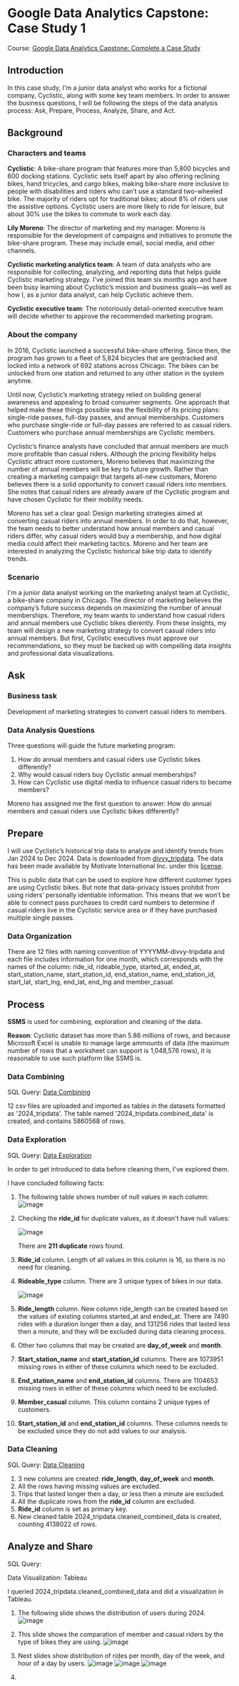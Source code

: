# Google Data Analytics Capstone: Case Study 1
Course: [Google Data Analytics Capstone: Complete a Case Study](https://www.coursera.org/learn/google-data-analytics-capstone)
## Introduction
In this case study, I'm a junior data analyst who works for a fictional company, Cyclistic, along with some key team members. In order to answer the
business questions, I will be following the steps of the data analysis process: Ask, Prepare, Process, Analyze, Share, and Act.
## Background
### Characters and teams
**Cyclistic**: A bike-share program that features more than 5,800 bicycles and 600
docking stations. Cyclistic sets itself apart by also offering reclining bikes, hand
tricycles, and cargo bikes, making bike-share more inclusive to people with disabilities
and riders who can’t use a standard two-wheeled bike. The majority of riders opt for
traditional bikes; about 8% of riders use the assistive options. Cyclistic users are more
likely to ride for leisure, but about 30% use the bikes to commute to work each day.

**Lily Moreno**: The director of marketing and my manager. Moreno is responsible for
the development of campaigns and initiatives to promote the bike-share program.
These may include email, social media, and other channels.

**Cyclistic marketing analytics team**: A team of data analysts who are responsible for
collecting, analyzing, and reporting data that helps guide Cyclistic marketing strategy.
I've joined this team six months ago and have been busy learning about Cyclistic’s
mission and business goals—as well as how I, as a junior data analyst, can help
Cyclistic achieve them.

**Cyclistic executive team**: The notoriously detail-oriented executive team will decide
whether to approve the recommended marketing program.

### About the company
In 2016, Cyclistic launched a successful bike-share offering. Since then, the program has grown
to a fleet of 5,824 bicycles that are geotracked and locked into a network of 692 stations
across Chicago. The bikes can be unlocked from one station and returned to any other station
in the system anytime.

Until now, Cyclistic’s marketing strategy relied on building general awareness and appealing to
broad consumer segments. One approach that helped make these things possible was the
flexibility of its pricing plans: single-ride passes, full-day passes, and annual memberships.
Customers who purchase single-ride or full-day passes are referred to as casual riders.
Customers who purchase annual memberships are Cyclistic members.

Cyclistic’s finance analysts have concluded that annual members are much more profitable
than casual riders. Although the pricing flexibility helps Cyclistic attract more customers,
Moreno believes that maximizing the number of annual members will be key to future growth.
Rather than creating a marketing campaign that targets all-new customers, Moreno believes
there is a solid opportunity to convert casual riders into members. She notes that casual riders
are already aware of the Cyclistic program and have chosen Cyclistic for their mobility needs.

Moreno has set a clear goal: Design marketing strategies aimed at converting casual riders into
annual members. In order to do that, however, the team needs to better understand how
annual members and casual riders differ, why casual riders would buy a membership, and how
digital media could affect their marketing tactics. Moreno and her team are interested in
analyzing the Cyclistic historical bike trip data to identify trends.

### Scenario
I'm a junior data analyst working on the marketing analyst team at Cyclistic, a bike-share
company in Chicago. The director of marketing believes the company’s future success
depends on maximizing the number of annual memberships. Therefore, my team wants to
understand how casual riders and annual members use Cyclistic bikes dierently. From these
insights, my team will design a new marketing strategy to convert casual riders into annual
members. But first, Cyclistic executives must approve our recommendations, so they must be
backed up with compelling data insights and professional data visualizations.

## Ask
### Business task
Development of marketing strategies to convert casual riders to members.
### Data Analysis Questions
Three questions will guide the future marketing program:
1. How do annual members and casual riders use Cyclistic bikes differently?
2. Why would casual riders buy Cyclistic annual memberships?
3. How can Cyclistic use digital media to influence casual riders to become members?

Moreno has assigned me the first question to answer: How do annual members and casual riders use Cyclistic bikes differently?

## Prepare
I will use Cyclistic’s historical trip data to analyze and identify trends from Jan 2024 to Dec 2024. Data is downloaded from 
[divvy_tripdata](https://divvy-tripdata.s3.amazonaws.com/index.html). The data has been made available by
Motivate International Inc. under this [license](https://www.divvybikes.com/data-license-agreement). 

This is public data that can be used to explore
how different customer types are using Cyclistic bikes. But note that data-privacy issues
prohibit from using riders’ personally identiable information. This means that we won’t be
able to connect pass purchases to credit card numbers to determine if casual riders live in the
Cyclistic service area or if they have purchased multiple single passes.

### Data Organization
There are 12 files with naming convention of YYYYMM-divvy-tripdata and each file includes information for one month, which corresponds with the names of the column: ride_id, rideable_type, started_at, ended_at, start_station_name, start_station_id, end_station_name, end_station_id, start_lat, start_lng, end_lat, end_lng and member_casual.

## Process
**SSMS** is used for combining, exploration and cleaning of the data.

**Reason**: Cyclistic dataset has more than 5.86 millions of rows, and because Microsoft Excel is unable to manage large ammounts of data (the maximum number of rows that a worksheet can support is 1,048,576 rows), it is reasonable to use such platform like SSMS is.

### Data Combining
SQL Query: [Data Combining](https://github.com/nevena-rogic/Google-Data-Analytics-Capstone-Case-Study-1/blob/main/1.%20Data%20Combining.sql)

12 csv files are uploaded and imported as tables in the datasets formatted as '2024_tripdata'. The table named '2024_tripdata.combined_data' is created, and contains 5860568 of rows.

### Data Exploration
SQL Query: [Data Exploration](https://github.com/nevena-rogic/Google-Data-Analytics-Capstone-Case-Study-1/blob/main/2.%20Data%20Exploration.sql)

In order to get introduced to data before cleaning them, I've explored them.

I have concluded following facts:

1. The following table shows number of null values in each column:
   ![image](https://github.com/nevena-rogic/slike-case-study-1/blob/main/slika1.PNG)

2. Checking the **ride_id** for duplicate values, as it doesn't have null values: 

   ![image](https://github.com/nevena-rogic/slike-case-study-1/blob/main/slika2.PNG)

   There are **211 duplicate** rows found.

3. **Ride_id** column. Length of all values in this column is 16, so there is no need for cleaning.

4. **Rideable_type** column. There are 3 unique types of bikes in our data.
   
   ![image](https://github.com/nevena-rogic/slike-case-study-1/blob/main/slika3.PNG)

5. **Ride_length** column. New column ride_length can be created based on the values of existing columns started_at and ended_at. There 
   are 7490 rides with a duration longer then a day, and 131256 rides that lasted less then a minute, and they will be excluded during 
   data cleaning process.

6. Other two columns that may be created are **day_of_week** and **month**.

7. **Start_station_name** and **start_station_id** columns. There are 1073951 missing rows in either of these columns which need to be 
   excluded.

8. **End_station_name** and **end_station_id** columns. There are 1104653 missing rows in either of these columns which need to be 
   excluded.

9. **Member_casual** column. This column contains 2 unique types of customers.

10. **Start_station_id** and **end_station_id** columns. These columns needs to be excluded since they do not add values to our analysis.

### Data Cleaning
SQL Query: [Data Cleaning](https://github.com/nevena-rogic/Google-Data-Analytics-Capstone-Case-Study-1/blob/main/3.%20Data%20Cleaning.sql)
1. 3 new columns are created: **ride_length**, **day_of_week** and **month**.
2. All the rows having missing values are excluded.
3. Trips that lasted longer then a day, or less then a minute are excluded.
4. All the duplicate rows from the **ride_id** column are excluded.
5. **Ride_id** column is set as primary key.
6. New cleaned table 2024_tripdata.cleaned_combined_data is created, counting 4138022 of rows.

## Analyze and Share
SQL Query: 

Data Visualization: Tableau

I queried 2024_tripdata.cleaned_combined_data and did a visualization in Tableau.

1. The following slide shows the distribution of users during 2024.
    ![image](https://github.com/nevena-rogic/slike-case-study-1/blob/main/slika5.PNG)
   
2. This slide shows the comparation of member and casual riders by the type of bikes they are using.
    ![image](https://github.com/nevena-rogic/slike-case-study-1/blob/main/slika4.PNG)

3. Next slides show distribution of rides per month, day of the week, and hour of a day by users.
   ![image](https://github.com/nevena-rogic/slike-case-study-1/blob/main/slika9.PNG)
   ![image](https://github.com/nevena-rogic/slike-case-study-1/blob/main/slika11.PNG)
   ![image](https://github.com/nevena-rogic/slike-case-study-1/blob/main/slika8.PNG)
    
4. 

 

